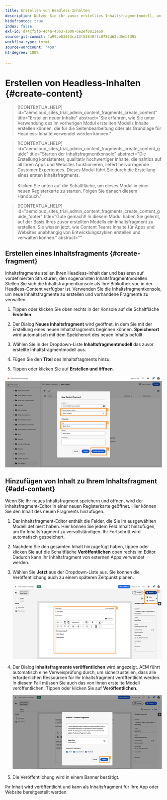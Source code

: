 ```yaml
---
title: Erstellen von Headless-Inhalten
description: Nutzen Sie ihr zuvor erstelltes Inhaltsfragmentmodell, um Inhalte zu erstellen, die für die Seitenbearbeitung oder als Grundlage für den Headless-Content verwendet werden können.
hidefromtoc: true
index: false
exl-id: d74cf5fb-4c4a-4363-a500-6e2ef6811e60
source-git-commit: 4a99ce530f3ca13f52648ffc0782d62cd5ebf395
workflow-type: tm+mt
source-wordcount: '459'
ht-degree: 100%

---
```



# Erstellen von Headless-Inhalten {#create-content}

>[!CONTEXTUALHELP]
>id="aemcloud_sites_trial_admin_content_fragments_create_content"
>title="Erstellen neuer Inhalte"
>abstract="Sie erfahren, wie Sie unter Verwendung des im vorherigen Modul erstellten Modells Inhalte erstellen können, die für die Seitenbearbeitung oder als Grundlage für Headless-Inhalte verwendet werden können."

>[!CONTEXTUALHELP]
>id="aemcloud_sites_trial_admin_content_fragments_create_content_guide"
>title="Starten der Inhaltsfragmentkonsole"
>abstract="Die Erstellung konsistenter, qualitativ hochwertiger Inhalte, die nahtlos auf all Ihren Apps und Websites funktionieren, liefert hervorragende Customer Experiences. Dieses Modul führt Sie durch die Erstellung eines ersten Inhaltsfragments.<br><br>Klicken Sie unten auf die Schaltfläche, um dieses Modul in einer neuen Registerkarte zu starten. Folgen Sie danach diesem Handbuch."

>[!CONTEXTUALHELP]
>id="aemcloud_sites_trial_admin_content_fragments_create_content_guide_footer"
>title="Gute gemacht! In diesem Modul haben Sie gelernt, auf der Basis Ihres zuvor erstellten Modells ein Inhaltsfragment zu erstellen. Sie wissen jetzt, wie Content Teams Inhalte für Apps und Websites unabhängig von Entwicklungszyklen erstellen und verwalten können."
>abstract=""

## Erstellen eines Inhaltsfragments {#create-fragment}

Inhaltsfragmente stellen Ihren Headless-Inhalt dar und basieren auf vordefinierten Strukturen, den sogenannten Inhaltsfragmentmodellen. Stellen Sie sich die Inhaltsfragmentkonsole als Ihre Bibliothek vor, in der Headless-Content verfügbar ist. Verwenden Sie die Inhaltsfragmentkonsole, um neue Inhaltsfragmente zu erstellen und vorhandene Fragmente zu verwalten.

1. Tippen oder klicken Sie oben rechts in der Konsole auf die Schaltfläche **Erstellen**.

1. Der Dialog **Neues Inhaltsfragment** wird geöffnet, in dem Sie mit der Erstellung eines neuen Inhaltsfragments beginnen können. **Speicherort** wird automatisch mit dem Speicherort des neuen Inhalts befüllt.

1. Wählen Sie in der Dropdown-Liste **Inhaltsfragmentmodell** das zuvor erstellte Inhaltsfragmentmodell aus.

1. Fügen Sie den **Titel** des Inhaltsfragments hinzu.

1. Tippen oder klicken Sie auf **Erstellen und öffnen**.

![Erstellen eines neuen Inhaltsfragments](assets/do-not-localize/create-content-3-4-5.png)

## Hinzufügen von Inhalt zu Ihrem Inhaltsfragment {#add-content}

Wenn Sie Ihr neues Inhaltsfragment speichern und öffnen, wird der Inhaltsfragment-Editor in einer neuen Registerkarte geöffnet. Hier können Sie den Inhalt des neuen Fragments hinzufügen.

1. Der Inhaltsfragment-Editor enthält die Felder, die Sie im ausgewählten Modell definiert haben. Hier können Sie jedem Feld Inhalt hinzufügen, um Ihr Inhaltsfragment zu vervollständigen. Ihr Fortschritt wird automatisch gespeichert.

1. Nachdem Sie den gesamten Inhalt hinzugefügt haben, tippen oder klicken Sie auf die Schaltfläche **Veröffentlichen** oben rechts im Editor. Dadurch kann Ihr Inhaltsfragment von externen Apps verwendet werden.

1. Wählen Sie **Jetzt** aus der Dropdown-Liste aus. Sie können die Veröffentlichung auch zu einem späteren Zeitpunkt planen.

   ![Erstellen von Inhalten](assets/do-not-localize/add-content-1-2.png)

1. Der Dialog **Inhaltsfragmente veröffentlichen** wird angezeigt. AEM führt automatisch eine Verweisprüfung durch, um sicherzustellen, dass alle erforderlichen Ressourcen für Ihr Inhaltsfragment veröffentlicht werden. In diesem Fall müssen Sie auch das von Ihnen erstellte Modell veröffentlichen. Tippen oder klicken Sie auf **Veröffentlichen**.

   ![Veröffentlichungs- und Verweisprüfung](assets/do-not-localize/publish-4.png)

1. Die Veröffentlichung wird in einem Banner bestätigt.

Ihr Inhalt wird veröffentlicht und kann als Inhaltsfragment für Ihre App oder Website bereitgestellt werden.
